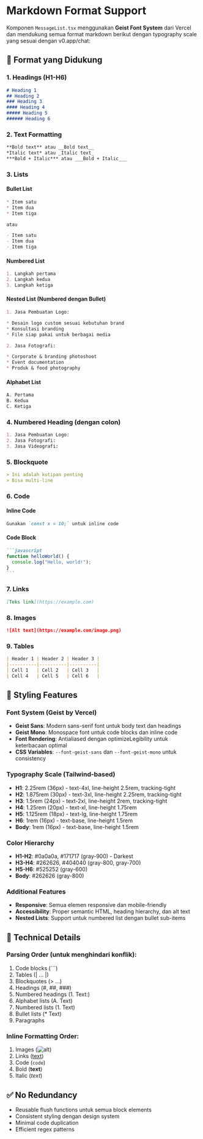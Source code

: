 # Markdown Format Support

Komponen `MessageList.tsx` menggunakan **Geist Font System** dari Vercel dan mendukung semua format markdown berikut dengan typography scale yang sesuai dengan v0.app/chat:

## 📝 Format yang Didukung

### 1. Headings (H1-H6)
```markdown
# Heading 1
## Heading 2
### Heading 3
#### Heading 4
##### Heading 5
###### Heading 6
```

### 2. Text Formatting
```markdown
**Bold text** atau __Bold text__
*Italic text* atau _Italic text_
***Bold + Italic*** atau ___Bold + Italic___
```

### 3. Lists

#### Bullet List
```markdown
* Item satu
* Item dua
* Item tiga

atau

- Item satu
- Item dua
- Item tiga
```

#### Numbered List
```markdown
1. Langkah pertama
2. Langkah kedua
3. Langkah ketiga
```

#### Nested List (Numbered dengan Bullet)
```markdown
1. Jasa Pembuatan Logo:

* Desain logo custom sesuai kebutuhan brand
* Konsultasi branding
* File siap pakai untuk berbagai media

2. Jasa Fotografi:

* Corporate & branding photoshoot
* Event documentation
* Produk & food photography
```

#### Alphabet List
```markdown
A. Pertama
B. Kedua
C. Ketiga
```

### 4. Numbered Heading (dengan colon)
```markdown
1. Jasa Pembuatan Logo:
2. Jasa Fotografi:
3. Jasa Videografi:
```

### 5. Blockquote
```markdown
> Ini adalah kutipan penting
> Bisa multi-line
```

### 6. Code

#### Inline Code
```markdown
Gunakan `const x = 10;` untuk inline code
```

#### Code Block
````markdown
```javascript
function helloWorld() {
  console.log("Hello, world!");
}
```
````

### 7. Links
```markdown
[Teks link](https://example.com)
```

### 8. Images
```markdown
![Alt text](https://example.com/image.png)
```

### 9. Tables
```markdown
| Header 1 | Header 2 | Header 3 |
|----------|----------|----------|
| Cell 1   | Cell 2   | Cell 3   |
| Cell 4   | Cell 5   | Cell 6   |
```

## 🎨 Styling Features

### Font System (Geist by Vercel)
- **Geist Sans**: Modern sans-serif font untuk body text dan headings
- **Geist Mono**: Monospace font untuk code blocks dan inline code
- **Font Rendering**: Antialiased dengan optimizeLegibility untuk keterbacaan optimal
- **CSS Variables**: `--font-geist-sans` dan `--font-geist-mono` untuk consistency

### Typography Scale (Tailwind-based)
- **H1**: 2.25rem (36px) - text-4xl, line-height 2.5rem, tracking-tight
- **H2**: 1.875rem (30px) - text-3xl, line-height 2.25rem, tracking-tight
- **H3**: 1.5rem (24px) - text-2xl, line-height 2rem, tracking-tight
- **H4**: 1.25rem (20px) - text-xl, line-height 1.75rem
- **H5**: 1.125rem (18px) - text-lg, line-height 1.75rem
- **H6**: 1rem (16px) - text-base, line-height 1.5rem
- **Body**: 1rem (16px) - text-base, line-height 1.5rem

### Color Hierarchy
- **H1-H2**: #0a0a0a, #171717 (gray-900) - Darkest
- **H3-H4**: #262626, #404040 (gray-800, gray-700)
- **H5-H6**: #525252 (gray-600)
- **Body**: #262626 (gray-800)

### Additional Features
- **Responsive**: Semua elemen responsive dan mobile-friendly
- **Accessibility**: Proper semantic HTML, heading hierarchy, dan alt text
- **Nested Lists**: Support untuk numbered list dengan bullet sub-items

## 🔧 Technical Details

### Parsing Order (untuk menghindari konflik):
1. Code blocks (```)
2. Tables (| ... |)
3. Blockquotes (> ...)
4. Headings (#, ##, ###)
5. Numbered headings (1. Text:)
6. Alphabet lists (A. Text)
7. Numbered lists (1. Text)
8. Bullet lists (* Text)
9. Paragraphs

### Inline Formatting Order:
1. Images (![alt](url))
2. Links ([text](url))
3. Code (`code`)
4. Bold (**text**)
5. Italic (*text*)

## ✅ No Redundancy

- Reusable flush functions untuk semua block elements
- Consistent styling dengan design system
- Minimal code duplication
- Efficient regex patterns
